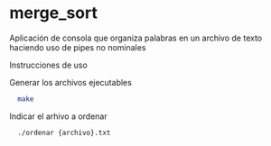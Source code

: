 # merge_sort
Aplicación de consola que organiza palabras en un archivo de texto haciendo uso de pipes no nominales

Instrucciones de uso

Generar los archivos ejecutables

```bash
  make
```

Indicar el arhivo a ordenar

```bash
  ./ordenar {archivo}.txt
```
